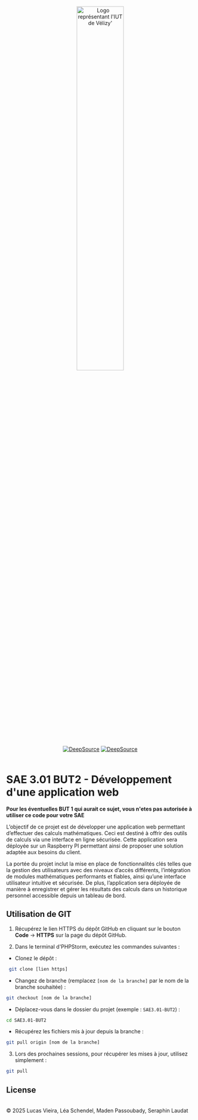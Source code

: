 <br/>
<p align="center">
    <picture>
    <source media="(prefers-color-scheme: dark)"  width=50% srcset="https://www.uvsq.fr/medias/photo/iut-velizy-villacoublay-logo-2020-ecran_1580904411006-png?ID_FICHE=214049&INLINE=FALSE">
    <img alt="Logo représentant l'IUT de Vélizy'" width=50%  src="https://www.uvsq.fr/medias/photo/iut-velizy-villacoublay-logo-2020-ecran_1580904411006-png?ID_FICHE=214049&INLINE=FALSE">
</picture>
</p>
 <br/>
 <div align="center">
<a href="https://app.deepsource.com/gh/lucasv02/SAE3.01-BUT2/" target="_blank"><img alt="DeepSource" title="DeepSource" src="https://app.deepsource.com/gh/lucasv02/SAE3.01-BUT2.svg/?label=active+issues&show_trend=true&token=ndwLx98phJ7cIFvtk2A_sDg3"/></a>
    <a href="https://app.deepsource.com/gh/lucasv02/SAE3.01-BUT2/" target="_blank"><img alt="DeepSource" title="DeepSource" src="https://app.deepsource.com/gh/lucasv02/SAE3.01-BUT2.svg/?label=resolved+issues&show_trend=true&token=ndwLx98phJ7cIFvtk2A_sDg3"/></a>
</div>
<br>

# SAE 3.01 BUT2 - Développement d'une application web

**Pour les éventuelles BUT 1 qui aurait ce sujet, vous n'etes pas autorisée à utiliser ce code pour votre SAE**

L’objectif de ce projet est de développer une application web permettant d’effectuer des calculs mathématiques. Ceci est destiné à offrir des outils de calculs via une interface en ligne sécurisée. Cette application sera déployée sur un Raspberry PI permettant ainsi de proposer une solution adaptée aux besoins du client.

La portée du projet inclut la mise en place de fonctionnalités clés telles que la gestion des utilisateurs avec des niveaux d’accès différents, l’intégration de modules mathématiques performants et fiables, ainsi qu’une interface utilisateur intuitive et sécurisée. De plus, l’application sera déployée de manière à enregistrer et gérer les résultats des calculs dans un historique personnel accessible depuis un tableau de bord.

## Utilisation de GIT

1. Récupérez le lien HTTPS du dépôt GitHub en cliquant sur le bouton **Code** -> **HTTPS** sur la page du dépôt GitHub.

2. Dans le terminal d'PHPStorm, exécutez les commandes suivantes :

- Clonez le dépôt :
```bash
 git clone [lien https]
```

- Changez de branche (remplacez `[nom de la branche]` par le nom de la branche souhaitée) :
```bash
git checkout [nom de la branche]
```

- Déplacez-vous dans le dossier du projet (exemple : `SAE3.01-BUT2`) :
```bash
cd SAE3.01-BUT2
```

- Récupérez les fichiers mis à jour depuis la branche :
```bash
git pull origin [nom de la branche]
```

3. Lors des prochaines sessions, pour récupérer les mises à jour, utilisez simplement :
```bash
git pull
```

## License 
<br>
© 2025 Lucas Vieira, Léa Schendel, Maden Passoubady, Seraphin Laudat